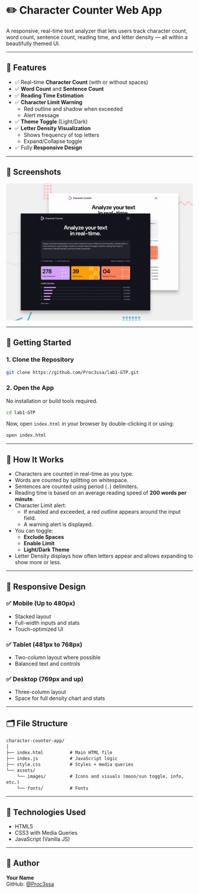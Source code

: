 # ✏️ Character Counter Web App

A responsive, real-time text analyzer that lets users track character count, word count, sentence count, reading time, and letter density — all within a beautifully themed UI.

---

## 🌟 Features

- ✅ Real-time **Character Count** (with or without spaces)
- ✅ **Word Count** and **Sentence Count**
- ✅ **Reading Time Estimation**
- ✅ **Character Limit Warning**
  - Red outline and shadow when exceeded
  - Alert message
- ✅ **Theme Toggle** (Light/Dark)
- ✅ **Letter Density Visualization**
  - Shows frequency of top letters
  - Expand/Collapse toggle
- ✅ Fully **Responsive Design**

---

## 📸 Screenshots

![Image](./assets/images/preview.jpg)

---

## 🚀 Getting Started

### 1. Clone the Repository

```bash
git clone https://github.com/Proc3ssa/lab1-GTP.git
```

### 2. Open the App

No installation or build tools required.

```bash
cd lab1-GTP
```

Now, open `index.html` in your browser by double-clicking it or using:

```bash
open index.html
```

---

## 🧠 How It Works

- Characters are counted in real-time as you type.
- Words are counted by splitting on whitespace.
- Sentences are counted using period (`.`) delimiters.
- Reading time is based on an average reading speed of **200 words per minute**.
- Character Limit alert:
  - If enabled and exceeded, a red outline appears around the input field.
  - A warning alert is displayed.
- You can toggle:
  - **Exclude Spaces**
  - **Enable Limit**
  - **Light/Dark Theme**
- Letter Density displays how often letters appear and allows expanding to show more or less.

---

## 📱 Responsive Design

### ✅ Mobile (Up to 480px)

- Stacked layout
- Full-width inputs and stats
- Touch-optimized UI

### ✅ Tablet (481px to 768px)

- Two-column layout where possible
- Balanced text and controls

### ✅ Desktop (769px and up)

- Three-column layout
- Space for full density chart and stats

---

## 🗂️ File Structure

```
character-counter-app/
│
├── index.html          # Main HTML file
├── index.js            # JavaScript logic
├── style.css           # Styles + media queries
└── assets/
    └── images/         # Icons and visuals (moon/sun toggle, info, etc.)
    └── fonts/          # Fonts
```

---

## 🧪 Technologies Used

- HTML5
- CSS3 with Media Queries
- JavaScript (Vanilla JS)

---

## 🙌 Author

**Your Name**  
GitHub: [@Proc3ssa](https://github.com/Proc3ssa)

